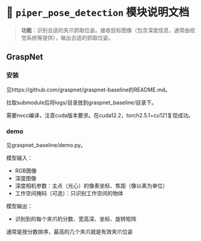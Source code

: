 # 🦾 `piper_pose_detection` 模块说明文档

> **功能**：识别合适的夹爪抓取位姿。接收目标图像（包含深度信息，通常由视觉系统等提供），输出合适的抓取位姿。

## GraspNet

### 安装

见https://github.com/graspnet/graspnet-baseline的README.md。

拉取submodule后将logs/目录放到graspnet_baseline/目录下。

需要nvcc编译，注意cuda版本要求。在cuda12.2，torch2.5.1+cu121复现成功。

### demo

见graspnet_baseline/demo.py。

模型输入：
- RGB图像
- 深度图像
- 深度相机参数：主点（光心）的像素坐标、焦距（像以素为单位）
- 工作空间掩码（可选）：只识别工作空间的物体

模型输出：
- 识别到的每个夹爪的分数、宽高深、坐标、旋转矩阵

通常是按分数排序，最高的几个夹爪就是有效夹爪位姿
